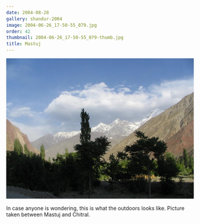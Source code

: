 ```yaml
---
date: 2004-08-28
gallery: shandur-2004
image: 2004-06-26_17-50-55_079.jpg
order: 42
thumbnail: 2004-06-26_17-50-55_079-thumb.jpg
title: Mastuj
---
```


![Mastuj](./2004-06-26_17-50-55_079.jpg)

In case anyone is wondering, this is what the outdoors looks like. Picture taken between Mastuj and Chitral.